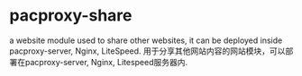 # pacproxy-share
a website module used to share other websites, it can be deployed inside pacproxy-server, Nginx, LiteSpeed. 
用于分享其他网站内容的网站模块，可以部署在pacproxy-server, Nginx, Litespeed服务器内.
